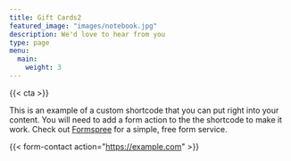 ```yaml
---
title: Gift Cards2
featured_image: "images/notebook.jpg"
description: We'd love to hear from you
type: page
menu: 
  main:
    weight: 3
---
```


{{< cta >}}

This is an example of a custom shortcode that you can put right into your content. You will need to add a form action to the the shortcode to make it work. Check out [Formspree](https://formspree.io/) for a simple, free form service. 

{{< form-contact action="https://example.com"  >}}
